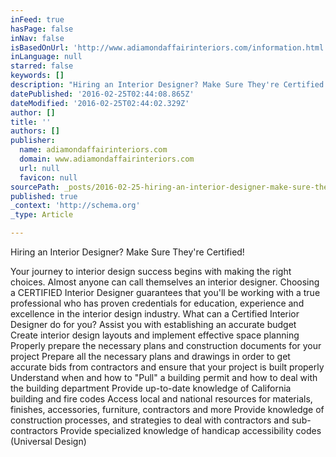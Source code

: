 ```yaml
---
inFeed: true
hasPage: false
inNav: false
isBasedOnUrl: 'http://www.adiamondaffairinteriors.com/information.html'
inLanguage: null
starred: false
keywords: []
description: "Hiring an Interior Designer? Make Sure They're Certified!  Your journey to interior design success begins with making the right choices. \_Almost anyone can call"
datePublished: '2016-02-25T02:44:08.865Z'
dateModified: '2016-02-25T02:44:02.329Z'
author: []
title: ''
authors: []
publisher:
  name: adiamondaffairinteriors.com
  domain: www.adiamondaffairinteriors.com
  url: null
  favicon: null
sourcePath: _posts/2016-02-25-hiring-an-interior-designer-make-sure-theyre-certified-y.md
published: true
_context: 'http://schema.org'
_type: Article

---
```

Hiring an Interior Designer? Make Sure They're Certified! 

Your journey to interior design success begins with making the right choices.  Almost anyone can call themselves an interior designer.  Choosing a CERTIFIED Interior Designer guarantees that you'll be working with a true professional who has proven credentials for education, experience and excellence in the interior design industry.  ​What can a Certified Interior Designer do for you? Assist you with establishing an accurate budget Create interior design layouts and implement effective space planning Properly prepare the necessary plans and construction documents for your project ​Prepare all the necessary plans and drawings in order to get accurate bids from contractors and ensure that your project is built properly Understand when and how to "Pull" a building permit and how to deal with the building department Provide up-to-date knowledge of California building and fire codes Access local and national resources for materials, finishes, accessories, furniture, contractors and more Provide knowledge of construction processes, and strategies to deal with contractors and sub-contractors Provide specialized knowledge of handicap accessibility codes (Universal Design)